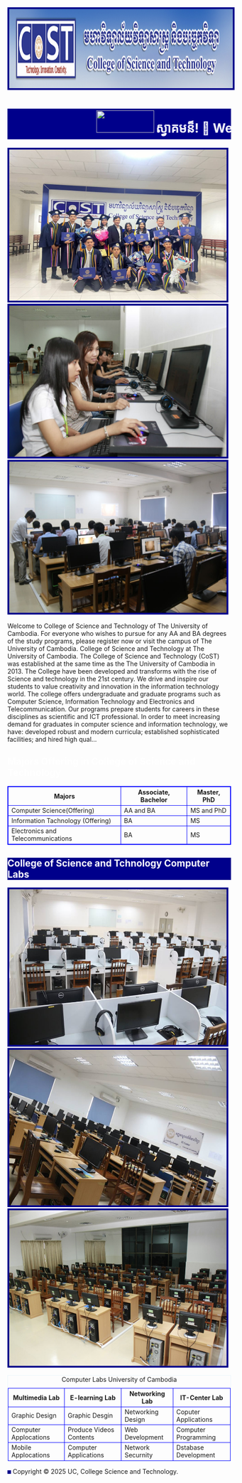 <!DOCTYPE html>
<html>
<head>
<title>College CoST</title> 
       <meta charset=" UTF-8">
       <meta name=" viewport" content="width= device-width, intial-scale=1.0" >
       <link href=" https://fonts.googleapis.com/css2?family=Roboto:wght@400;700&display=swap" rel ="stylesheet">
       <link rel="icon" type="image/icon" href="icon.jpg">
       <style>
        img {
            border:4px solid darkblue;
        }
       </style>
    </head>
    <body>
        <img src ="banner.jpg" style= " width:1490px;height:178px;">
        <h1 style=" color:white; background-color: darkblue;"><marquee behavior="scroll"diretion="right" scrollamount="8"><img src "cost.jpg" style="width:130px;height:50px;">ស្វាគមន៏! 🌺 Welcome 🌸 College Science and Technology</marquee></h1>
        <img src ="1.jpg" style=" width:490px; height:340px;">
        <img src ="2.jpg" style=" width:490px; height:340px;">
        <img src ="3.jpg" style=" width:490px; height:340px;">
        <p>
            Welcome to College of Science and Technology of The University of Cambodia. For everyone who wishes to pursue for any AA and BA degrees of the study programs, please register now or visit the campus of The University of Cambodia. College of Science and Technology at The University of Cambodia. The College of Science and Technology (CoST) was established at the same time as the The University of Cambodia in 2013. The College have been developed and transforms with the rise of Science and technology in the 21st century. We drive and inspire our students to value creativity and innovation in the information technology world. The college offers undergraduate and graduate programs such as Computer Science, Information Technology and Electronics and Telecommunication. Our programs prepare students for careers in these disciplines as scientific and ICT professional. In order to meet increasing demand for graduates in computer science and information technology, we have: developed robust and modern curricula; established sophisticated facilities; and hired high qual...
</p>
<h2 style=" color:white;background-color:farkblue;">Majors Offering in College of Science and Technology</h2>
<head>
<style>
table,
 th,
  td {
   border:1px solid blue;
   }
   </style>
   </head>
   <table style=" width:100%">
   <tr>
       <th>Majors</th>
       <th>Associate, Bachelor</th>
       <th>Master, PhD</th>
   </tr>
   <tr>
       <td>Computer Science(Offering)</td>
       <td>AA and BA</td>
       <td>MS and PhD</td>
   </tr>
   <tr>
        <td>Information Tachnology (Offering)</td>
        <td>BA</td>
        <td>MS</td>
  </tr>
  <tr>
        <td>Electronics and Telecommunications</td>
        <td>BA</td>
       <td>MS</ td>
  </tr>
        </table>
        <h2 style=" color:white;background-color:darkblue;">College of Science and Tchnology Computer Labs</h2>
        <img src ="graphic.jpg" style=" width:490px; height:350px;">
        <img src ="IT-center.jpg" style=" width:490px; height:350px;">
        <img src ="Networking.jpg"style=" width:490px; height:350px;">
        <table style =" width:100% ; border-color:#ebf5fb;">
            <caption>Computer Labs University of Cambodia</caption>
            <tr>
                <th>Multimedia Lab</th>
                <th>E-learning Lab</th>
                <th> Networking Lab</th>
                <th>IT-Center Lab</th>
            </tr>
            <tr>
                <td rowspan=" 1" >Graphic Design</td>
                <td>Graphic Desgin</td>
                <td> Networking Design</td>
                <td>Coputer Applications</td>
            </tr>
            <tr>
                <td>Computer Applocations</td>
                <td>Produce Videos Contents</td>
                <td>Web Development</td>
			<td>Computer Programming</td>
            </tr>
            <tr>
                <td>Mobile Applocations</td>
                <td>Computer Applications</td>
                <td>Network Securnity</td>
                <td>Dstabase Development</td>
            </tr>
        </table>
        <footer>
            <img src "icon.jpg"width="50" height=" 50">
             Copyright © 2025 UC, College Science and Technology.
        </footer>
    </</body>
</html>
